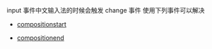 input 事件中文输入法的时候会触发 change 事件 使用下列事件可以解决

- [compositionstart](https://developer.mozilla.org/zh-CN/docs/Web/API/Element/compositionstart_event)

- [compositionend](https://developer.mozilla.org/zh-CN/docs/Web/API/Element/compositionend_event)
